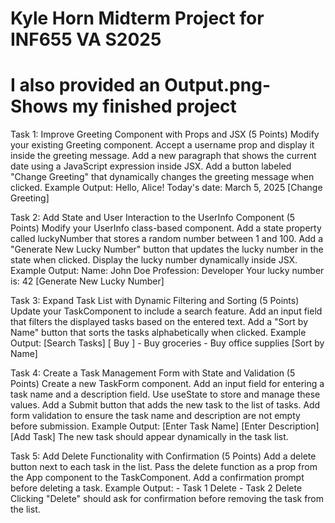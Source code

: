 # Kyle Horn Midterm Project for INF655 VA S2025

# I also provided an Output.png- Shows my finished project



Task 1: Improve Greeting Component with Props and JSX (5 Points) Modify your existing Greeting component. Accept a username prop and display it inside the greeting message. Add a new paragraph that shows the current date using a JavaScript expression inside JSX. Add a button labeled "Change Greeting" that dynamically changes the greeting message when clicked. Example Output: Hello, Alice! Today's date: March 5, 2025 [Change Greeting]

Task 2: Add State and User Interaction to the UserInfo Component (5 Points) Modify your UserInfo class-based component. Add a state property called luckyNumber that stores a random number between 1 and 100. Add a "Generate New Lucky Number" button that updates the lucky number in the state when clicked. Display the lucky number dynamically inside JSX. Example Output: Name: John Doe Profession: Developer Your lucky number is: 42 [Generate New Lucky Number]

Task 3: Expand Task List with Dynamic Filtering and Sorting (5 Points) Update your TaskComponent to include a search feature. Add an input field that filters the displayed tasks based on the entered text. Add a "Sort by Name" button that sorts the tasks alphabetically when clicked. Example Output: [Search Tasks] [ Buy ] - Buy groceries - Buy office supplies [Sort by Name]

Task 4: Create a Task Management Form with State and Validation (5 Points) Create a new TaskForm component. Add an input field for entering a task name and a description field. Use useState to store and manage these values. Add a Submit button that adds the new task to the list of tasks. Add form validation to ensure the task name and description are not empty before submission. Example Output: [Enter Task Name] [Enter Description] [Add Task] The new task should appear dynamically in the task list.

Task 5: Add Delete Functionality with Confirmation (5 Points) Add a delete button next to each task in the list. Pass the delete function as a prop from the App component to the TaskComponent. Add a confirmation prompt before deleting a task. Example Output: - Task 1 Delete - Task 2 Delete Clicking "Delete" should ask for confirmation before removing the task from the list.


